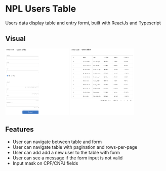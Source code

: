 # NPL Users Table

Users data display table and entry formi, built with ReactJs and Typescript

## Visual
<p float="left">
<img src="https://github.com/viQcinese/documentation/blob/master/npl_usertable/form1.gif?raw=true" width="40%" height="40%"/>
<img src="https://github.com/viQcinese/documentation/blob/master/npl_usertable/table1.gif?raw=true" width="40%" height="40%"/>
</p>


## Features

-  User can navigate between table and form
-  User can navigate table with pagination and rows-per-page
-  User can add add a new user to the table with form
-  User can see a message if the form input is not valid
-  Input mask on CPF/CNPJ fields
